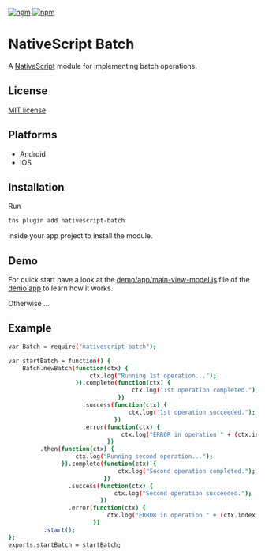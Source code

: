 [![npm](https://img.shields.io/npm/v/nativescript-batch.svg)](https://www.npmjs.com/package/nativescript-batch)
[![npm](https://img.shields.io/npm/dt/nativescript-batch.svg?label=npm%20downloads)](https://www.npmjs.com/package/nativescript-batch)

# NativeScript Batch

A [NativeScript](https://nativescript.org/) module for implementing batch operations.

## License

[MIT license](https://raw.githubusercontent.com/mkloubert/nativescript-applist/master/LICENSE)

## Platforms

* Android
* iOS

## Installation

Run

```bash
tns plugin add nativescript-batch
```

inside your app project to install the module.

## Demo

For quick start have a look at the [demo/app/main-view-model.js](https://github.com/mkloubert/nativescript-batch/blob/master/demo/app/main-view-model.js) file of the [demo app](https://github.com/mkloubert/nativescript-batch/tree/master/demo) to learn how it works.

Otherwise ...

## Example

```bash
var Batch = require("nativescript-batch");

var startBatch = function() {
    Batch.newBatch(function(ctx) {
                       ctx.log("Running 1st operation...");
                   }).complete(function(ctx) {
                                   ctx.log("1st operation completed.");
                               })
                     .success(function(ctx) {
                                  ctx.log("1st operation succeeded.");
                              })
                     .error(function(ctx) {
                                ctx.log("ERROR in operation " + (ctx.index + 1) + ": " + ctx.error);
                            })
         .then(function(ctx) {
                   ctx.log("Running second operation...");
               }).complete(function(ctx) {
                               ctx.log("Second operation completed.");
                           })
                 .success(function(ctx) {
                              ctx.log("Second operation succeeded.");
                          })
                 .error(function(ctx) {
                            ctx.log("ERROR in operation " + (ctx.index + 1) + ": " + ctx.error);
                        })
          .start();
};
exports.startBatch = startBatch;
```
